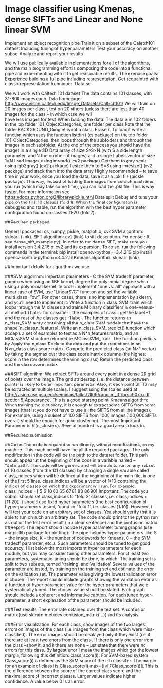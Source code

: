 # Image classifier using Kmenas, dense SIFTs and Linear and None linear SVM

Implement an object recognition pipe
Train it on a subset of the Caletch101 dataset
Including tuning of hyper parameters
Test your accuracy on another subset
Analyze and report your results

We will use publically available implementations for all of the algorithms, and the main programming effort is composing the code into a functional pipe and experimenting with it to get reasonable results.
The exercise goals: 
	Experience building a full pipe including representation. 
	Get acquainted with classic representation techniques. 
Data set

We will work with Caltech 101 dataset
	The data contains 101 classes, with 31-800 images each.
	Data homepage: http://www.vision.caltech.edu/Image_Datasets/Caltech101/
	We will train on 20 images per class , test on 20 others (unless there are less than 40 images for the class – in which case we will  
have less images for test) 
	When loading the data:
	The data is in 102 folders in the top folder 101_ObjectCategories\, one folder per class
	Note that the folder  BACKGROUND_Google\ is not a class. Erase it.
	To load it write a function which uses the function listdir() (os package) on the top folder 101_ObjectCategories\, then loops through the subfolders and through the images in each subfolder. At the end of the process you should have the images in a single 3D Data array of size S×S×N (with S a side length parameter, and N the number of images) and a single Labels vector of size 1×N
	Load images using imread() (cv2 package)
	Get them to gray scale using rgb2gray() (cv2 package)
	Resize them to S×S using  imresize()  (cv2 package) and stack them into the data array
	Highly recommended – to save time in your work, once you load the data, save it as a .pkl file (pickle package). This way, instead of loading the images from scratch each time you run (which may take some time), you can load the .pkl file. This is way faster. For more information see https://docs.python.org/2/library/pickle.html
	Data split 
	Debug and tune your pipe on the first 10 classes (fold 1).
	When the final configuration is debugged and stable, run the algorithm with the best hyper parameter configuration found on classes 11-20 (fold 2). 

##Required packages:

General packages: os, numpy, pickle, matplotlib, cv2
SVM algorithm: sklearn (link). 
SIFT algorithm: cv2 (link) to sift description. For dense sift, see dense_sift_example.py). In order to run dense SIFT, make sure you install version 3.4.2.16 of cv2 and its expansion. To do so, run the following commands in the terminal:
pip install opencv-python==3.4.2.16
pip install opencv-contrib-python==3.4.2.16
Kmeans algorithm: sklearn (link)

##Important details for algorithms we use

###SVM algorithm: 
Important parameters - C the SVM tradeoff parameter, gamma when using an RBF kernel, degree the polynomial degree when using a polynomial kernel. 
In order implement "one vs. all" approach with a linear case of SVM, use "LinearSVC" function and set the variable multi_class=”ovr”. For other cases, there is no implementation by sklearn, and you'll need to implement it:
	Write a function n_class_SVM_train which loops through the M classes and trains M binary classifiers in one-versus-all method
	That is: for classifier i, the examples of class i get the label +1, and the rest of the classes get -1 label.
	The function returns an n_class_SVM array containing all the n_class SVM models that have the shape [n_class,n_features].
	Write an n_class_SVM_predict() function which accepts a set of examples to test as a N*n_features matrix, and an MClassSVM structure returned by MClassSVM_Train. The function predicts by
	Apply the n_class SVMs to the data and put the predictions in an N×n_class class score matrix. 
	Compute the predicted class (an N×1 vector) by taking the argmax over the class score matrix columns (the highest score in the row determines the winning class) 
	Return the predicted class and the class score matrix

###SIFT algorithm: 
We extract SIFTs around every point in a dense 2D grid of points over the image. The grid stride\step (i.e. the distance between points) is likely to be an important parameter. Also, at each point SIFTS may be extracted at multiple scales. I suggest using the scales used at http://vision.cse.psu.edu/seminars/talks/2009/random_tff/bosch07a.pdf, section 5,’Appearance’. This is a good starting point.
Kmeans algorithm: 
When training the dictionary, it is enough to extract some SIFTS from some images (that is: you do not have to use all the SIFTS from all the images).  For example, using a subset of 100 SIFTS from 1000 images (100,000 SIFTs overall) should be enough for good clustering). The most Important Parameter is K (n_clusters). Several hundred is a good area to look in.

##Required submission

##Code:
	The code is required to run directly, without modifications, on my machine. 
	This machine will have the all the required packages. The only modification in the code will be the path to the dataset folder. This path should appear at the beginning of the code in a variable named – “data_path”.
	The code will be generic and will be able to run on any subset of 10 classes (from the 101 classes) by changing a single variable called class_indices which will be defined at the beginning of the main file, in one of the first 5 lines. class_indices will be a vector of 1*10 containing the indices of classes on which the experiment will run. For example:
class_indices = [ 5 6 10 60 65 67 81 83 86 90]
Important: The code you submit should set class_indices to "fold 2" classes, i.e.  class_indices = [11:20]. It should use fixed hyper parameters (the best configuration of hyper-parameters tested, found on "fold 1", i.e. classes [1:10]). However, I will test your code on an arbitrary set of classes. You should verify that it is able to run on such an arbitrary set.
	The code should print to the python run as output the test error result (in a clear sentence) and the confusion matrix.
##Report:
The report should include
	Hyper parameter tuning graphs (use matplotlib package for plotting):  The pipe includes hyper parameters (like S – the image size,  K – the number of codewords for Kmeans, C – the SVM tradeoff parameter, etc..).  Such parameters should be tuned to get good accuracy.  I list below the most important hyper parameters for each module, but you may consider tuning other parameters. 
	For at least two parameters, systematic tuning should be done, in which:
	The training set is split to two subsets, termed 'training' and 'validation'
	Several values of the parameter are tested, by training on the training set and estimate the error on the validation set.
	The parameter value giving the lowest validation error is chosen.
	The report should include graphs showing the validation error as a function of hyper parameter value for the hyper parameters that were systematically tuned. The chosen value should be stated.
	Each graph should include a coherent and informative caption.
	For each tuned hyper-parameter, a short explanation of the parameter should be included.

###Test results:
The error rate obtained over the test set.
A confusion matrix (use sklearn.metrices.confusion_matrix(…)) and its analysis.

###Error visualization: 
For each class, show images of the two largest errors on images of the class (i.e. images from the class which were miss-classified). The error images should be displayed only if they exist (i.e. if there are at least two errors from the class). If there is only one error from the class –show it, and if there are none – just state that there were no errors for this class.  By largest error I mean the images which got the lowest margin, following this definition:
Class_score(i): For SVM-based system Class_score(i) is defined as the SVM score of the i-th classifier. 
The margin for an example of class i is Class_score(i)-max┬(j≠i)⁡〖Class_score(j)〗. This is the difference between the score of the correct class score and the maximal score of incorrect classes. Larger values indicate higher confidence. A value below 0 is an error.

